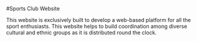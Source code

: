 #Sports Club Website

This website is exclusively built to develop a web-based platform for all the sport enthusiasts.
This website helps to build coordination among  diverse cultural and ethnic groups as it is distributed 
round the clock. 

